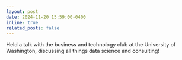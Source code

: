 ```yaml
---
layout: post
date: 2024-11-20 15:59:00-0400
inline: true
related_posts: false
---
```


Held a talk with the business and technology club at the University of Washington, discussing all things data science and consulting!
